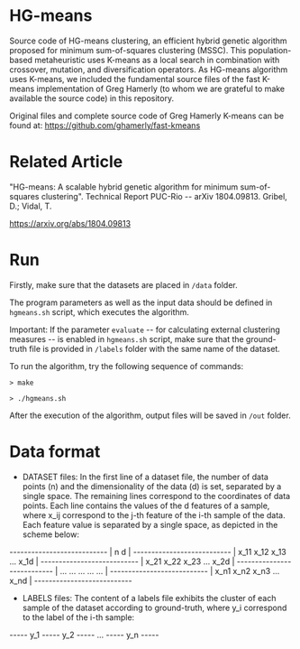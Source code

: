# HG-means

Source code of HG-means clustering, an efficient hybrid genetic algorithm proposed for minimum sum-of-squares clustering (MSSC). This population-based metaheuristic uses K-means as a local search in combination with crossover, mutation, and diversification operators. As HG-means algorithm uses K-means, we included the fundamental source files of the fast K-means implementation of Greg Hamerly (to whom we are grateful to make available the source code) in this repository.

Original files and complete source code of Greg Hamerly K-means can be found at: https://github.com/ghamerly/fast-kmeans

# Related Article

"HG-means: A scalable hybrid genetic algorithm for minimum sum-of-squares clustering". Technical Report PUC-Rio -- arXiv 1804.09813. Gribel, D.; Vidal, T.

https://arxiv.org/abs/1804.09813

# Run

Firstly, make sure that the datasets are placed in `/data` folder.

The program parameters as well as the input data should be defined in `hgmeans.sh` script,
which executes the algorithm.

Important: If the parameter `evaluate` -- for calculating external clustering measures -- is enabled in `hgmeans.sh` script, make sure that the ground-truth file is provided in `/labels` folder with the same name of the dataset.

To run the algorithm, try the following sequence of commands:

`> make`

`> ./hgmeans.sh`

After the execution of the algorithm, output files will be saved in `/out` folder.

# Data format

- DATASET files: In the first line of a dataset file, the number of data points (n) and the dimensionality of the data (d) is set, separated by a single space. The remaining lines correspond to the coordinates of data points. Each line contains the values of the d features of a sample, where x_ij correspond to the j-th feature of the i-th sample of the data. Each feature value is separated by a single space, as depicted in the scheme below:

\-\-\-\-\-\-\-\-\-\-\-\-\-\-\-\-\-\-\-\-\-\-\-\-\-\-\-
\| n d                     \|
\-\-\-\-\-\-\-\-\-\-\-\-\-\-\-\-\-\-\-\-\-\-\-\-\-\-\-
\| x_11 x_12 x_13 ... x_1d \|
\-\-\-\-\-\-\-\-\-\-\-\-\-\-\-\-\-\-\-\-\-\-\-\-\-\-\-
\| x_21 x_22 x_23 ... x_2d \|
\-\-\-\-\-\-\-\-\-\-\-\-\-\-\-\-\-\-\-\-\-\-\-\-\-\-\-
\| ...  ...  ...  ... ... \|
\-\-\-\-\-\-\-\-\-\-\-\-\-\-\-\-\-\-\-\-\-\-\-\-\-\-\-
\| x_n1 x_n2 x_n3 ... x_nd \|
\-\-\-\-\-\-\-\-\-\-\-\-\-\-\-\-\-\-\-\-\-\-\-\-\-\-\-

- LABELS files: The content of a labels file exhibits the cluster of each sample of the dataset according to ground-truth, where y_i correspond to the label of the i-th sample:

\-\-\-\-\-
 y_1
\-\-\-\-\-
 y_2
\-\-\-\-\-
 ...
\-\-\-\-\-
 y_n
\-\-\-\-\-